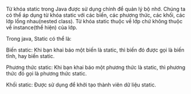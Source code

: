 Từ khóa static trong Java được sử dụng chính để quản lý bộ nhớ. Chúng ta có thể áp dụng từ khóa static với các biến, các phương thức, các khối, các lớp lồng nhau(nested class). Từ khóa static thuộc về lớp chứ không thuộc về instance(thể hiện) của lớp.

Trong java, Static có thể là:

Biến static: Khi bạn khai báo một biến là static, thì biến đó được gọi là biến tĩnh, hay biến static.

Phương thức static: Khi bạn khai báo một phương thức là static, thì phương thức đó gọi là phương thức static.

Khối static: Được sử dụng để khởi tạo thành viên dữ liệu static.